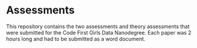 # Assessments

This repository contains the two assessments and theory assessments that were submitted for the Code First Girls Data Nanodegree. Each paper was 2 hours long and had to be submitted as a word document. 
